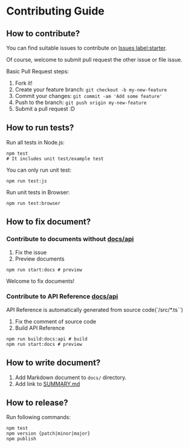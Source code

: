 # Contributing Guide

## How to contribute?

You can find suitable issues to contribute on [Issues label:starter](https://github.com/almin/almin/issues?q=is%3Aissue+is%3Aopen+label%3Astarter "Issues · almin/almin").

Of course, welcome to submit pull request the other issue or file issue. 

Basic Pull Request steps:

1. Fork it!
2. Create your feature branch: `git checkout -b my-new-feature`
3. Commit your changes: `git commit -am 'Add some feature'`
4. Push to the branch: `git push origin my-new-feature`
5. Submit a pull request :D

## How to run tests?

Run all tests in Node.js:

    npm test
    # It includes unit test/example test

You can only run unit test:

    npm run test:js

Run unit tests in Browser:

    npm run test:browser

## How to fix document?

### Contribute to documents without [docs/api](../docs/api)

1. Fix the issue
2. Preview documents

```
npm run start:docs # preview
```

Welcome to fix documents!

### Contribute to API Reference [docs/api](../docs/api)

API Reference is automatically generated from source code(`/src/*.ts``)

1. Fix the comment of source code
2. Build API Reference

```
npm run build:docs:api # build
npm run start:docs # preview
```

## How to write document?

1. Add Markdown document to `docs/` directory.
2. Add link to [SUMMARY.md](../SUMMARY.md)

## How to release?

Run following commands:

```
npm test
npm version {patch|minor|major}
npm publish
```

